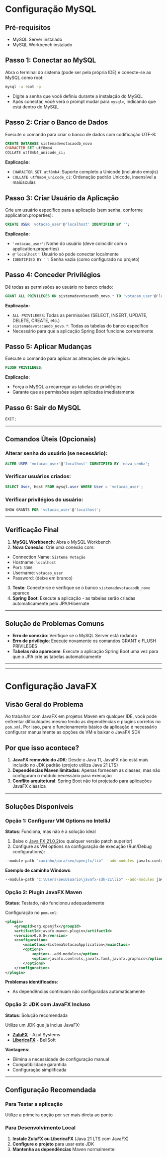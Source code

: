 # Configuração MySQL

## Pré-requisitos

- MySQL Server instalado
- MySQL Workbench instalado

## Passo 1: Conectar ao MySQL

Abra o terminal do sistema (pode ser pela própria IDE) e conecte-se ao MySQL como root:

```bash
mysql -u root -p
```

- Digite a senha que você definiu durante a instalação do MySQL
- Após conectar, você verá o prompt mudar para `mysql>`, indicando que está dentro do MySQL

## Passo 2: Criar o Banco de Dados

Execute o comando para criar o banco de dados com codificação UTF-8:

```sql
CREATE DATABASE sistemadevotacaodb_novo 
CHARACTER SET utf8mb4 
COLLATE utf8mb4_unicode_ci;
```

**Explicação:**

- `CHARACTER SET utf8mb4`: Suporte completo a Unicode (incluindo emojis)
- `COLLATE utf8mb4_unicode_ci`: Ordenação padrão Unicode, insensível a maiúsculas

## Passo 3: Criar Usuário da Aplicação

Crie um usuário específico para a aplicação (sem senha, conforme application.properties):

```sql
CREATE USER 'votacao_user'@'localhost' IDENTIFIED BY '';
```

**Explicação:**

- `'votacao_user'`: Nome do usuário (deve coincidir com o application.properties)
- `@'localhost'`: Usuário só pode conectar localmente
- `IDENTIFIED BY ''`: Senha vazia (como configurado no projeto)

## Passo 4: Conceder Privilégios

Dê todas as permissões ao usuário no banco criado:

```sql
GRANT ALL PRIVILEGES ON sistemadevotacaodb_novo.* TO 'votacao_user'@'localhost';
```

**Explicação:**

- `ALL PRIVILEGES`: Todas as permissões (SELECT, INSERT, UPDATE, DELETE, CREATE, etc.)
- `sistemadevotacaodb_novo.*`: Todas as tabelas do banco específico
- Necessário para que a aplicação Spring Boot funcione corretamente

## Passo 5: Aplicar Mudanças

Execute o comando para aplicar as alterações de privilégios:

```sql
FLUSH PRIVILEGES;
```

**Explicação:**

- Força o MySQL a recarregar as tabelas de privilégios
- Garante que as permissões sejam aplicadas imediatamente

## Passo 6: Sair do MySQL

```sql
EXIT;
```

---

## Comandos Úteis (Opcionais)

### Alterar senha do usuário (se necessário):

```sql
ALTER USER 'votacao_user'@'localhost' IDENTIFIED BY 'nova_senha';
```

### Verificar usuários criados:

```sql
SELECT User, Host FROM mysql.user WHERE User = 'votacao_user';
```

### Verificar privilégios do usuário:

```sql
SHOW GRANTS FOR 'votacao_user'@'localhost';
```

---

## Verificação Final

1. **MySQL Workbench**: Abra o MySQL Workbench
2. **Nova Conexão**: Crie uma conexão com:
- Connection Name: `Sistema Votação`
- Hostname: `localhost`
- Port: `3306`
- Username: `votacao_user`
- Password: (deixe em branco)
3. **Teste**: Conecte-se e verifique se o banco `sistemadevotacaodb_novo` aparece
4. **Spring Boot**: Execute a aplicação - as tabelas serão criadas automaticamente pelo JPA/Hibernate

---

## Solução de Problemas Comuns

- **Erro de conexão**: Verifique se o MySQL Server está rodando
- **Erro de privilégio**: Execute novamente os comandos GRANT e FLUSH PRIVILEGES
- **Tabelas não aparecem**: Execute a aplicação Spring Boot uma vez para que o JPA crie as tabelas automaticamente

---

---

# Configuração JavaFX

## Visão Geral do Problema

Ao trabalhar com JavaFX em projetos Maven em qualquer IDE, você pode enfrentar dificuldades mesmo tendo as dependências e plugins corretos no `pom.xml`. Por isso, para o funcionamento básico da aplicação é necessário configurar manualmente as opções de VM e baixar o JavaFX SDK

## Por que isso acontece?

1. **JavaFX removido do JDK**: Desde o Java 11, JavaFX não está mais incluído no JDK padrão (projeto utiliza Java 21 LTS)
2. **Dependências Maven limitadas**: Apenas fornecem as classes, mas não configuram o módulo necessário para execução
3. **Conflito arquitetural**: Spring Boot não foi projetado para aplicações JavaFX clássica

---

## Soluções Disponíveis

### Opção 1: Configurar VM Options no IntelliJ

**Status**: Funciona, mas não é a solução ideal

1. Baixe o [Java FX 21.0.2](http://gluonhq.com/products/javafx/)(ou qualquer versão patch superior)
2. Configure as VM options na configuração de execução (Run/Debug configurations):

```bash
--module-path "caminho/para/seu/openjfx/lib" --add-modules javafx.controls,javafx.fxml,javafx.graphics
```

**Exemplo de caminho Windows**:

```bash
--module-path "C:\Users\SeuUsuario\javafx-sdk-21\lib" --add-modules javafx.controls,javafx.fxml,javafx.graphics
```

### Opção 2: Plugin JavaFX Maven

**Status**: Testado, não funcionou adequadamente

Configuração no `pom.xml`:

```xml
<plugin>
    <groupId>org.openjfx</groupId>
    <artifactId>javafx-maven-plugin</artifactId>
    <version>0.0.8</version>
    <configuration>
        <mainClass>SistemaVotacaoApplication</mainClass>
        <options>
            <option>--add-modules</option>
            <option>javafx.controls,javafx.fxml,javafx.graphics</option>
        </options>
    </configuration>
</plugin>
```

**Problemas identificados**:

- As dependências continuam não configuradas automaticamente

### Opção 3: JDK com JavaFX Incluso

**Status**: Solução recomendada

Utilize um JDK que já inclua JavaFX:

- **[ZuluFX](https://www.azul.com/downloads/?package=jdk-fx)** - Azul Systems
- **[LibericaFX](https://bell-sw.com/pages/downloads/#/java-21-lts)** - BellSoft

**Vantagens**:

- Elimina a necessidade de configuração manual
- Compatibilidade garantida
- Configuração simplificada

---

## Configuração Recomendada

### Para Testar a aplicação

Utilize a primeira opção por ser mais direta ao ponto

### Para Desenvolvimento Local

1. **Instale ZuluFX ou LibericaFX** (Java 21 LTS com JavaFX)
2. **Configure o projeto** para usar este JDK
3. **Mantenha as dependências** Maven normalmente: